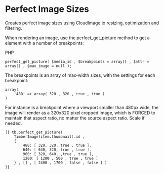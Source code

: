 # Perfect Image Sizes

Creates perfect image sizes using CloudImage.io resizing, optimization and filtering.


When rendering an image, use the perfect_get_picture method to get a <picture> element with a number of breakpoints:

PHP

    perfect_get_picture( $media_id , $breakpoints = array() , $attr = array() , $max_image = null );

The breakpoints is an array of max-width sizes, with the settings for each breakpoint:

    array(
        '480' => array( 320 , 320 , true , true )
    )

For instance is a breakpoint where a viewport smaller than 480px wide, the image will render as a 320x320 pixel cropped image, which is FORCED to maintain that aspect ratio, no matter the source aspect ratio. Scale if needed.

    {{ tb.perfect_get_picture( 
        TimberImage(item.thumbnail).id , 
        { 
            480: [ 320, 320, true , true ],
            640: [ 640, 320, true , true ],
            960: [ 320, 640, ,true , true ],
            1200: [ 1200 , 500 , true , true ]
        } , [] , [ 2400 , 1700 , false , false ] ) 
    }}